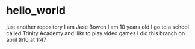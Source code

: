 # hello_world
just another repository
I am Jase Bowen I am 10 years old I go to a school called Trinity Academy and Ilikr to play video games
I did this branch on april th10 at 1:47
